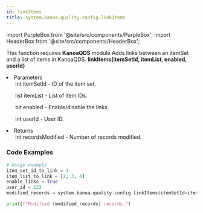 ```yaml
---
id: linkItems
title: system.kanoa.quality.config.linkItems
---
```


import PurpleBox from '@site/src/components/PurpleBox';
import HeaderBox from '@site/src/components/HeaderBox';

<PurpleBox>This function requires <b>KanoaQDS</b> module</PurpleBox>
<HeaderBox header="Description">Adds links between an itemSet and a list of items in KanoaQDS.</HeaderBox>
<HeaderBox header="Syntax">
    <b>linkItems(itemSetId, itemList, enabled, userId)</b>
    <li> Parameters <br />
        <ul>int itemSetId - ID of the item set.</ul>
        <ul>list itemList - List of item IDs.</ul>
        <ul>bit enabled - Enable/disable the links.</ul>
        <ul>int userId - User ID.</ul>
    </li>
    <li> Returns <br />
        <ul>int recordsModified - Number of records modified.</ul>
    </li>
</HeaderBox>

### Code Examples
```python
# Usage example
item_set_id_to_link = 1
item_list_to_link = [2, 3, 4]
enable_links = True
user_id = 123
modified_records = system.kanoa.quality.config.linkItems(itemSetId=item_set_id_to_link, itemList=item_list_to_link, enabled=enable_links, userId=user_id)

print(f"Modified {modified_records} records.")

